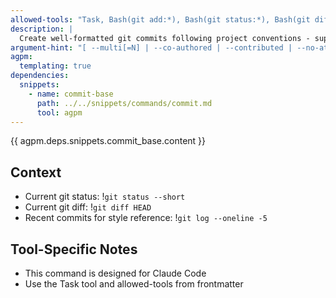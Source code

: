 ```yaml
---
allowed-tools: "Task, Bash(git add:*), Bash(git status:*), Bash(git diff:*), Bash(git commit:*), Bash(git log:*), Bash(git show:*), Read, Glob, Grep, TodoWrite"
description: |
  Create well-formatted git commits following project conventions - supports single or multiple logically grouped commits
argument-hint: "[ --multi[=N] | --co-authored | --contributed | --no-attribution | --include-untracked ] [ paths... ] [ message ] - e.g., \"--multi\" or \"--multi=3\" for multiple commits or \"tests/\" for specific paths"
agpm:
  templating: true
dependencies:
  snippets:
    - name: commit-base
      path: ../../snippets/commands/commit.md
      tool: agpm
---
```


{{ agpm.deps.snippets.commit_base.content }}

## Context

- Current git status: !`git status --short`
- Current git diff: !`git diff HEAD`
- Recent commits for style reference: !`git log --oneline -5`

## Tool-Specific Notes

- This command is designed for Claude Code
- Use the Task tool and allowed-tools from frontmatter
